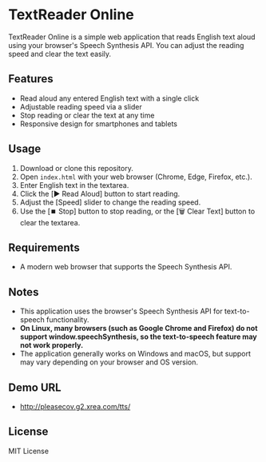 # TextReader Online

TextReader Online is a simple web application that reads English text aloud using your browser's Speech Synthesis API. You can adjust the reading speed and clear the text easily.

## Features

- Read aloud any entered English text with a single click
- Adjustable reading speed via a slider
- Stop reading or clear the text at any time
- Responsive design for smartphones and tablets

## Usage

1. Download or clone this repository.
2. Open `index.html` with your web browser (Chrome, Edge, Firefox, etc.).
3. Enter English text in the textarea.
4. Click the [▶️ Read Aloud] button to start reading.
5. Adjust the [Speed] slider to change the reading speed.
6. Use the [⏹️ Stop] button to stop reading, or the [🗑️ Clear Text] button to clear the textarea.

## Requirements

- A modern web browser that supports the Speech Synthesis API.

## Notes

- This application uses the browser's Speech Synthesis API for text-to-speech functionality.
- **On Linux, many browsers (such as Google Chrome and Firefox) do not support window.speechSynthesis, so the text-to-speech feature may not work properly.**
- The application generally works on Windows and macOS, but support may vary depending on your browser and OS version.

## Demo URL

- http://pleasecov.g2.xrea.com/tts/

## License

MIT License
